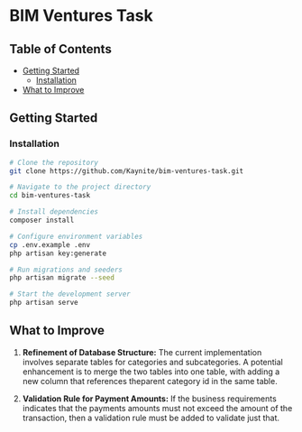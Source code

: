 # BIM Ventures Task

## Table of Contents

- [Getting Started](#getting-started)
  - [Installation](#installation)
- [What to Improve](#what-to-improve)

## Getting Started

### Installation

```bash
# Clone the repository
git clone https://github.com/Kaynite/bim-ventures-task.git

# Navigate to the project directory
cd bim-ventures-task

# Install dependencies
composer install

# Configure environment variables
cp .env.example .env
php artisan key:generate

# Run migrations and seeders
php artisan migrate --seed

# Start the development server
php artisan serve
```

## What to Improve

1. **Refinement of Database Structure:**
   The current implementation involves separate tables for categories and subcategories. A potential enhancement is to merge the two tables into one table, with adding a new column that references theparent category id in the same table.

2. **Validation Rule for Payment Amounts:**
   If the business requirements indicates that the payments amounts must not exceed the amount of the transaction, then a validation rule must be added to validate just that.
